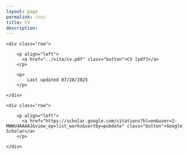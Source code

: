 ```yaml
---
layout: page
permalink: /cv/
title: CV
description: 
---
```



  <div class="docs-section">

    <div class="row">

        <p align="left">
          <a href="../vita/cv.pdf" class="button">CV [pdf]</a>
        </p>

        <p>
            Last updated 07/28/2025
        </p>

    </div>
    
    

  </div>
  
  
  <div class="docs-section">

    <div class="row">

        <p align="left">
          <a href="https://scholar.google.com/citations?hl=en&user=2-MWWU4AAAAJ&view_op=list_works&sortby=pubdate" class="button">Google Scholar</a>
        </p>

    </div>
    
    

  </div>

        